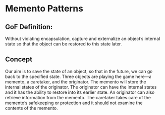 # Memento Patterns

## GoF Definition: 
Without violating encapsulation, capture and externalize an object’s internal state so that the object can be restored to this state later. 

## Concept 
Our aim is to save the state of an object, so that in the future, we can go back to the specified state. Three objects are playing the game here—a memento, a caretaker, and the originator. 
The memento will store the internal states of the originator. The originator can have the internal states and it has the ability to restore into its earlier state. 
An originator can also retrieve information from the memento. The caretaker takes care of the memento’s safekeeping or protection and it should not examine the contents of the memento.
